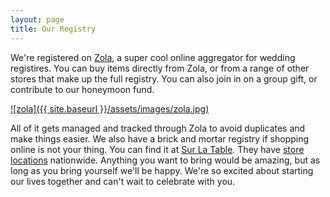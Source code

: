 ```yaml
---
layout: page
title: Our Registry
---
```


We're registered on [Zola](https://www.zola.com/registry/georgianna-and-bryan), a super cool online aggregator for wedding registires. You can buy items directly from Zola, or from a range of other stores that make up the full registry. You can also join in on a group gift, or contribute to our honeymoon fund.

[![zola]({{ site.baseurl }}/assets/images/zola.jpg)](https://www.zola.com/registry/georgianna-and-bryan)

All of it gets managed and tracked through Zola to avoid duplicates and make things easier. We also have a brick and mortar registry if shopping online is not your thing. You can find it at [Sur La Table](http://www.surlatable.com). They have [store locations](http://www.surlatable.com/browse/storeLocator/storeListAll.jsp) nationwide. Anything you want to bring would be amazing, but as long as you bring yourself we'll be happy. We're so excited about starting our lives together and can't wait to celebrate with you. 